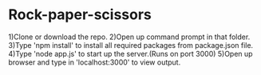 # Rock-paper-scissors

1)Clone or download the repo. 
2)Open up command prompt in that folder.
3)Type 'npm install' to install all required packages from package.json file.
4)Type 'node app.js' to start up the server.(Runs on port 3000)
5)Open up browser and type in 'localhost:3000' to view output.